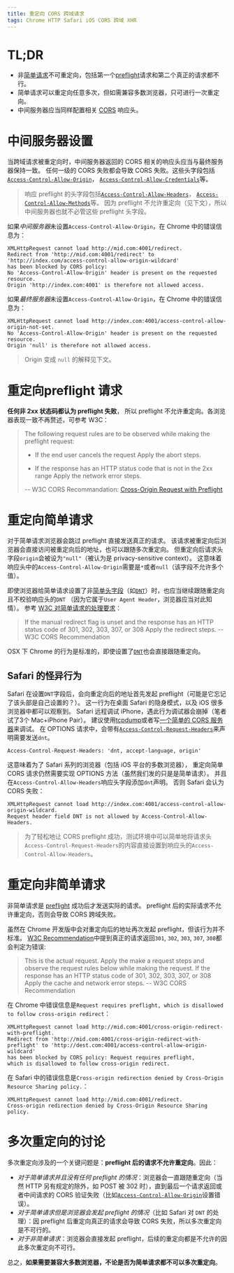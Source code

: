 ```yaml
---
title: 重定向 CORS 跨域请求
tags: Chrome HTTP Safari iOS CORS 跨域 XHR
---
```


# TL;DR

* 非[简单请求][cors-preflight]不可重定向，包括第一个[preflight][preflight]请求和第二个真正的请求都不行。
* 简单请求可以重定向任意多次，但如需兼容多数浏览器，只可进行一次重定向。
* 中间服务器应当同样配置相关 [CORS][cors] 响应头。

<!--more-->

# 中间服务器设置

当跨域请求被重定向时，中间服务器返回的 CORS 相关的响应头应当与最终服务器保持一致。
任何一级的 CORS 失败都会导致 CORS 失败。这些头字段包括[`Access-Control-Allow-Origin`][acao]，
[`Access-Control-Allow-Credentials`][acac]等。

> 响应 preflight 的头字段包括[`Access-Control-Allow-Headers`][acah]，
> [`Access-Control-Allow-Methods`][acam]等。
> 因为 preflight 不允许重定向（见下文），所以中间服务器也就不必管这些 preflight 头字段。

如果*中间服务器*未设置`Access-Control-Allow-Origin`，在 Chrome 中的错误信息为：

```
XMLHttpRequest cannot load http://mid.com:4001/redirect. 
Redirect from 'http://mid.com:4001/redirect' to 'http://index.com/access-control-allow-origin-wildcard' 
has been blocked by CORS policy: 
No 'Access-Control-Allow-Origin' header is present on the requested resource. 
Origin 'http://index.com:4001' is therefore not allowed access.
```

如果*最终服务器*未设置`Access-Control-Allow-Origin`，在 Chrome 中的错误信息为：

```
XMLHttpRequest cannot load http://index.com:4001/access-control-allow-origin-not-set. 
No 'Access-Control-Allow-Origin' header is present on the requested resource. 
Origin 'null' is therefore not allowed access.
```

> Origin 变成 `null` 的解释见下文。

# 重定向preflight 请求

**任何非 2xx 状态码都认为 preflight 失败**，
所以 preflight 不允许重定向。各浏览器表现一致不再赘述，可参考 W3C：

> The following request rules are to be observed while making the preflight request:
>
> * If the end user cancels the request
>  Apply the abort steps.
>
> * If the response has an HTTP status code that is not in the 2xx range
>  Apply the network error steps.
>
> -- W3C CORS Recommandation: [Cross-Origin Request with Preflight][preflight]

# 重定向简单请求

对于简单请求浏览器会跳过 preflight 直接发送真正的请求。
该请求被重定向后浏览器会直接访问被重定向后的地址，也可以跟随多次重定向。
但重定向后请求头字段`origin`会被设为`"null"`（被认为是 privacy-sensitive context）。
这意味着响应头中的`Access-Control-Allow-Origin`需要是`*`或者`null`（该字段不允许多个值）。

即使浏览器给简单请求设置了非[简单头字段][s-header]（如[`DNT`][dnt]）时，也应当继续跟随重定向且不校验响应头的`DNT`
（因为它属于`User Agent Header`，浏览器应当对此知情）。
参考 [W3C 对简单请求的处理要求][w3c-simple]：

> If the manual redirect flag is unset and the response has an HTTP status code of 301, 302, 303, 307, or 308
> Apply the redirect steps. -- W3C CORS Recommendation

OSX 下 Chrome 的行为是标准的，即使设置了[`DNT`][dnt]也会直接跟随重定向。

## Safari 的怪异行为

Safari 在设置`DNT`字段后，会向重定向后的地址首先发起 preflight（可能是它忘记了该头部是自己设置的？）。
这一行为在桌面 Safari 的隐身模式，以及 iOS 很多浏览器中都可以观察到。
Safari 远程调试 iPhone，遇此行为调试器会崩掉（笔者试了3个 Mac+iPhone Pair）。
建议使用[tcpdump][tcpdump]或者写[一个简单的 CORS 服务器][cors-demo]来调试。
在 OPTIONS 请求中，会带有[`Access-Control-Request-Headers`][acrh]来声明需要发送`dnt`。

```
Access-Control-Request-Headers: 'dnt, accept-language, origin'
```

这意味着为了 Safari 系列的浏览器（包括 iOS 平台的多数浏览器），
重定向简单 CORS 请求仍然需要实现 OPTIONS 方法（虽然我们发的只是是简单请求）。
并且在`Access-Control-Allow-Headers`响应头字段添加`dnt`声明。
否则 Safari 会认为 CORS 失败：

```
XMLHttpRequest cannot load http://index.com:4001/access-control-allow-origin-wildcard.
Request header field DNT is not allowed by Access-Control-Allow-Headers.
```

> 为了轻松地让 CORS preflight 成功，测试环境中可以简单地将请求头`Access-Control-Request-Headers`的内容直接设置到响应头的`Access-Control-Allow-Headers`。

# 重定向非简单请求

非简单请求是 [preflight][preflight] 成功后才发送实际的请求。
preflight 后的实际请求不允许重定向，否则会导致 CORS 跨域失败。

虽然在 Chrome 开发版中会对重定向后的地址再次发起 preflight，但该行为并不标准。
[W3C Recommendation][preflight]中提到真正的请求返回`301`, `302`, `303`, `307`, `308`都会判定为错误:

> This is the actual request. Apply the make a request steps and observe the request rules below while making the request.
> If the response has an HTTP status code of 301, 302, 303, 307, or 308
Apply the cache and network error steps. -- W3C CORS Recommendation

在 Chrome 中错误信息是`Request requires preflight, which is disallowed to follow cross-origin redirect`：

```
XMLHttpRequest cannot load http://mid.com:4001/cross-origin-redirect-with-preflight.
Redirect from 'http://mid.com:4001/cross-origin-redirect-with-preflight' to 'http://dest.com:4001/access-control-allow-origin-wildcard'
has been blocked by CORS policy: Request requires preflight,
which is disallowed to follow cross-origin redirect.
```

在 Safari 中的错误信息是`Cross-origin redirection denied by Cross-Origin Resource Sharing policy.`：

```
XMLHttpRequest cannot load http://mid.com:4001/redirect.
Cross-origin redirection denied by Cross-Origin Resource Sharing policy.
```

# 多次重定向的讨论

多次重定向涉及的一个关键问题是：**preflight 后的请求不允许重定向**。因此：

* *对于简单请求并且没有任何 preflight 的情况*：浏览器会一直跟随重定向（当然 HTTP 另有规定的除外，如 POST 被 302 时），直到最后一个请求返回或者中间请求的 CORS 验证失败（比如[`Access-Control-Allow-Origin`][acao]设置错误）。
* *对于简单请求但是浏览器会发起 preflight 的情况*（比如 Safari 对 `DNT` 的处理）：因 preflight 后重定向真正的请求会导致 CORS 失败，所以多次重定向是不可行的。
* *对于非简单请求*：浏览器会直接发起 preflight，后续的重定向都是不允许的因此多次重定向不可行。

总之，**如果需要兼容大多数浏览器，不论是否为简单请求都不可以多次重定向**。

[preflight]: https://www.w3.org/TR/cors/#cross-origin-request-with-preflight-0
[s-header]: https://www.w3.org/TR/cors/#simple-header
[w3c-simple]: https://www.w3.org/TR/cors/#simple-cross-origin-request-0
[tcpdump]: http://www.tcpdump.org/
[cors-demo]: https://github.com/harttle/cors-demo 
[acao]: https://www.w3.org/TR/cors/#access-control-allow-origin-response-header
[acac]: /2016/12/28/cors-with-cookie.html
[acah]: https://www.w3.org/TR/cors/#http-access-control-allow-headers
[acam]: https://www.w3.org/TR/cors/#http-access-control-allow-methods
[cors-preflight]: /2016/12/30/cors-preflight.html
[dnt]: https://en.wikipedia.org/wiki/Do_Not_Track
[cors]: /2015/10/10/cross-origin.html
[acrh]: https://www.w3.org/TR/cors/#access-control-request-headers-request-header
